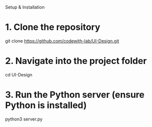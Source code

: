 Setup & Installation

# 1. Clone the repository
git clone https://github.com/codewith-lab/UI-Design.git

# 2. Navigate into the project folder
cd UI-Design

# 3. Run the Python server (ensure Python is installed)
python3 server.py
